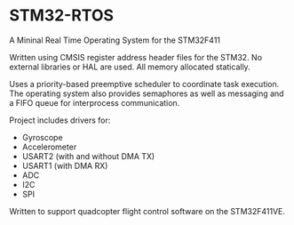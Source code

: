 # STM32-RTOS
A Mininal Real Time Operating System for the STM32F411

Written using CMSIS register address header files for the STM32.  No external libraries or HAL are used.  All memory allocated statically.

Uses a priority-based preemptive scheduler to coordinate task execution.  The operating system also provides semaphores as well as messaging and a FIFO queue for interprocess communication.

Project includes drivers for:
* Gyroscope
* Accelerometer
* USART2 (with and without DMA TX)
* USART1 (with DMA RX)
* ADC
* I2C
* SPI

Written to support quadcopter flight control software on the STM32F411VE.

